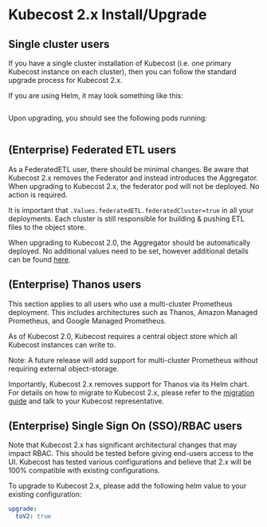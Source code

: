 # Kubecost 2.x Install/Upgrade

## Single cluster users

If you have a single cluster installation of Kubecost (i.e. one primary Kubecost instance on each cluster), then you can follow the standard upgrade process for Kubecost 2.x.

If you are using Helm, it may look something like this:

```sh
```

Upon upgrading, you should see the following pods running:

```sh
```

## (Enterprise) Federated ETL users

As a FederatedETL user, there should be minimal changes. Be aware that Kubecost 2.x removes the Federator and instead introduces the Aggregator. When upgrading to Kubecost 2.x, the federator pod will not be deployed. No action is required.



It is important that `.Values.federatedETL.federatedCluster=true` in all your deployments. Each cluster is still responsible for building & pushing ETL files to the object store.

When upgrading to Kubecost 2.0, the Aggregator should be automatically deployed. No additional values need to be set, however additional details can be found [here](/install-and-configure/install/multi-cluster/federated-etl/aggregator.md).

## (Enterprise) Thanos users

This section applies to all users who use a multi-cluster Prometheus deployment. This includes architectures such as Thanos, Amazon Managed Prometheus, and Google Managed Prometheus.

As of Kubecost 2.0, Kubecost requires a central object store which all Kubecost instances can write to.

Note: A future release will add support for multi-cluster Prometheus without requiring external object-storage.

Importantly, Kubecost 2.x removes support for Thanos via its Helm chart. For details on how to migrate to Kubecost 2.x, please refer to the [migration guide](/install-and-configure/install/multi-cluster/federated-etl/thanos-migration-guide.md) and talk to your Kubecost representative.

## (Enterprise) Single Sign On (SSO)/RBAC users

Note that Kubecost 2.x has significant architectural changes that may impact RBAC.
This should be tested before giving end-users access to the UI.
Kubecost has tested various configurations and believe that 2.x will be 100% compatible with existing configurations.

To upgrade to Kubecost 2.x, please add the following helm value to your existing configuration:

```yaml
upgrade:
  toV2: true
```

